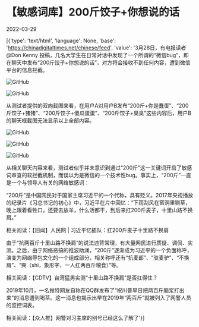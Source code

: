 # 【敏感词库】200斤饺子+你想说的话

2022-03-29

[{'type': 'text/html', 'language': None, 'base': 'https://chinadigitaltimes.net/chinese/feed', 'value': '3月28日，有电报读者@Don Kenny 投稿，几名大学生在日常对话中发现了一个所谓的“微信bug”，即在聊天中发布“200斤饺子+你想说的话”，对方将会接收不到任何内容，遭到微信平台的信息拦截。

![GitHub](https://chinadigitaltimes.net/chinese/files/2022/03/photo_2022-03-28_15-39-03-508x1024.jpg)

![GitHub](https://chinadigitaltimes.net/chinese/files/2022/03/photo_2022-03-28_15-39-04-508x1024.jpg)

从测试者提供的双向截图来看，在用户A对用户B发布“200斤+你是蠢蛋”、“200斤饺子+猪猪”、“200斤饺子+傻瓜蛋蛋”、“200斤饺子+臭臭”这些内容后，用户B的聊天框截图无法显示以上全部内容。

![GitHub](https://chinadigitaltimes.net/chinese/files/2022/03/photo_2022-03-28_15-39-04-3-508x1024.jpg)

![GitHub](https://chinadigitaltimes.net/chinese/files/2022/03/photo_2022-03-28_15-39-04-2-508x1024.jpg)

![GitHub](https://chinadigitaltimes.net/chinese/files/2022/03/image-1648522801475.png)

从相关聊天内容来看，测试者似乎并未意识到通过“200斤”这一关键词开启了敏感词审查的软拦截机制，而误以为是微信的一个技术性bug。事实上，“200斤”一直是一个与领导人有关的网络敏感词：



“200斤”是中国网民对于国家主席习近平的一个代称，具有贬义。2017年央视播放的纪录片《习总书记的初心》中，习近平在片中回忆：“下雨刮风在窑洞里铡草，晚上跟着看牲口，还要去放羊，什么活都干，到后来扛200斤麦子，十里山路不换肩。”



相关阅读：【旧闻】人民网 | 习近平忆插队：扛200斤麦子十里路不换肩

由于“抗两百斤十里山路不换肩”的说法违背常理，有大量网民进行质疑、调侃、实测。之后，由于网络恶搞的推波助澜，“200斤”逐渐成为习近平的一个负面称呼，演变为网络辱包文化的一个组成部分，相关称呼还有“抗麦郎”、“驮麦驴”、“不换肩”、“奭（shì，象形字，一人扛两百斤粮食）”等。

相关阅读：【CDTV】台湾猛男实测“十里山路不换肩”是否扛得住？

2019年10月，一名推特网友自称在QQ群发布了“祝川普早日把两百斤脑浆打出来”的消息遭到喝茶。这一消息也揭示出早在2019年“两百斤”就被列入了网警人员的监控词表。

相关阅读：【众人推】网警对习主席的别号已经这么了解了'}]